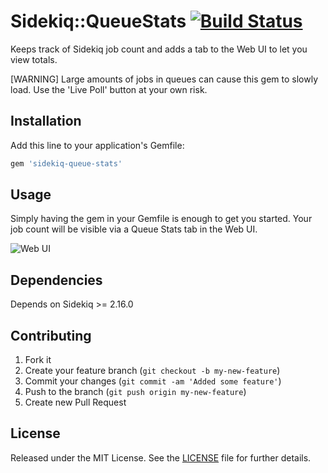 # Sidekiq::QueueStats [![Build Status](https://travis-ci.org/mikestephens/sidekiq-queue-stats.svg?branch=master)](https://travis-ci.org/mikestephens/sidekiq-queue-stats)

Keeps track of Sidekiq job count and adds a tab to the Web UI to let you view totals.

[WARNING] Large amounts of jobs in queues can cause this gem to slowly load. Use the 'Live Poll' button at your own risk.

## Installation

Add this line to your application's Gemfile:

```ruby
gem 'sidekiq-queue-stats'
```

## Usage

Simply having the gem in your Gemfile is enough to get you started. Your
job count will be visible via a Queue Stats tab in the Web UI.

![Web UI](http://i.imgur.com/eSNVK0O.png)
## Dependencies

Depends on Sidekiq >= 2.16.0

## Contributing

1. Fork it
2. Create your feature branch (`git checkout -b my-new-feature`)
3. Commit your changes (`git commit -am 'Added some feature'`)
4. Push to the branch (`git push origin my-new-feature`)
5. Create new Pull Request

## License

Released under the MIT License. See the [LICENSE][license] file for further details.

[license]: https://github.com/mhfs/sidekiq-queue-count/blob/master/LICENSE
